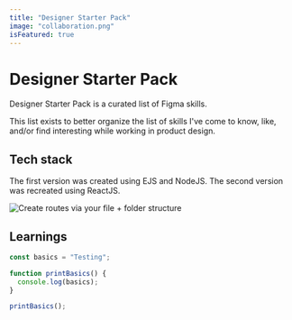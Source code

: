 ```yaml
---
title: "Designer Starter Pack"
image: "collaboration.png"
isFeatured: true
---
```


# Designer Starter Pack

Designer Starter Pack is a curated list of Figma skills.

This list exists to better organize the list of skills I've come to know, like, and/or find interesting while working in product design.

## Tech stack

The first version was created using EJS and NodeJS.
The second version was recreated using ReactJS.

![Create routes via your file + folder structure](nextjs-file-based-routing.png)

## Learnings

```js
const basics = "Testing";

function printBasics() {
  console.log(basics);
}

printBasics();
```
